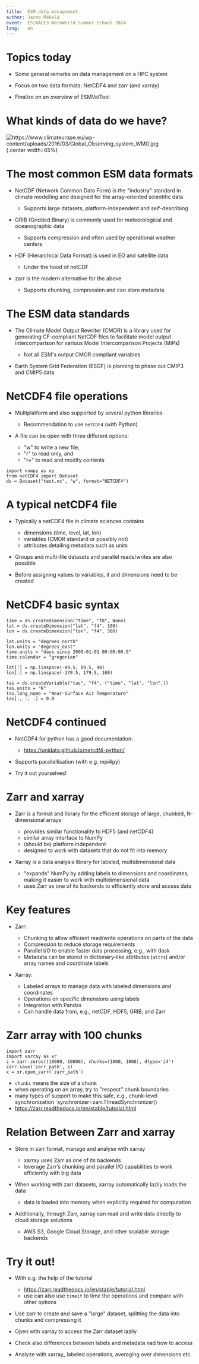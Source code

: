 ```yaml
---
title:  ESM data management
author: Jarmo Mäkelä
event:  ESiWACE3-WarmWorld Summer School 2024
lang:   en
---
```


# Topics today

- Some general remarks on data management on a HPC system

- Focus on two data formats: NetCDF4 and zarr (and xarray)

- Finalize on an overview of ESMValTool

# What kinds of data do we have?

![<span style="font-size:50%;">https://www.climateurope.eu/wp-content/uploads/2016/03/Global_Observing_system_WMO.jpg</span>](img/Global_Observing_system_WMO.png){.center width=65%}

# The most common ESM data formats

- NetCDF (Network Common Data Form) is the "industry" standard in climate modelling and designed for the array-oriented scientific data
    - Supports large datasets, platform-independent and self-describing

- GRIB (Gridded Binary) is commonly used for meteorological and oceanographic data
    - Supports compression and often used by operational weather centers

- HDF (Hierarchical Data Format) is used in EO and satellite data
    - Under the hood of netCDF

- zarr is the modern alternative for the above
    - Supports chunking, compression and can store metadata

# The ESM data standards

- The Climate Model Output Rewriter (CMOR) is a library used for generating CF-compliant NetCDF files to facilitate model output intercomparison for various Model Intercomparison Projects (MIPs)
    - Not all ESM's output CMOR compliant variables

- Earth System Grid Federation (ESGF) is planning to phase out CMIP3 and CMIP5 data

# NetCDF4 file operations

- Multiplatform and also supported by several python libraries
    - Recommendation to use `netCDF4` (with Python)

- A file can be open with three different options:
    - "w" to write a new file,
    - "r" to read only, and
    - "r+" to read and modify contents

```
import numpy as np
from netCDF4 import Dataset
ds = Dataset("test.nc", "w", format="NETCDF4")
```

# A typical netCDF4 file

- Typically a netCDF4 file in climate sciences contains
    - dimensions (time, level, lat, lon)
    - variables (CMOR standard or possibly not)
    - attributes detailing metadata such as units

- Groups and multi-file datasets and parallel reads/writes are also possible

- Before assigning values to variables, it and dimensions need to be created

# NetCDF4 basic syntax

```
time = ds.createDimension("time", "f8", None)
lat = ds.createDimension("lat", "f4", 180)
lon = ds.createDimension("lon", "f4", 360)

lat.units = "degrees_north"
lon.units = "degrees_east"
time.units = "days since 2000-01-01 00:00:00.0"
time.calendar = "gregorian"

lat[:] = np.linspace(-89.5, 89.5, 90)
lon[:] = np.linspace(-179.5, 179.5, 180)

tas = ds.createVariable("tas", "f4", ("time", "lat", "lon",))
tas.units = "K"  
tas.long_name = "Near-Surface Air Temperature"
tas[:, :, :] = 0.0 
```
# NetCDF4 continued

- NetCDF4 for python has a good documentation:
    - https://unidata.github.io/netcdf4-python/

- Supports parallellisation (with e.g. mpi4py)

- Try it out yourselves!

# Zarr and xarray

- Zarr is a format and library for the efficient storage of large, chunked, N-dimensional arrays
    - provides similar functionality to HDF5 (and netCDF4)
    - similar array interface to NumPy 
    - (should be) platform independent
    - designed to work with datasets that do not fit into memory

- Xarray is a data analysis library for labeled, multidimensional data
    - "expands" NumPy by adding labels to dimensions and coordinates, making it easier to work with multidimensional data
    - uses Zarr as one of its backends to efficiently store and access data

# Key features

- Zarr:
    - Chunking to allow efficient read/write operations on parts of the data
    - Compression to reduce storage requirements
    - Parallel I/O to enable faster data processing, e.g., with dask
    - Metadata can be stored in dictionary-like attributes (`attrs`) and/or array names and coordinate labels
    
- Xarray:
    - Labeled arrays to manage data with labeled dimensions and coordinates
    - Operations on specific dimensions using labels
    - Integration with Pandas
    - Can handle data from, e.g., netCDF, HDF5, GRIB, and Zarr

# Zarr array with 100 chunks

```
import zarr
import xarray as xr
z = zarr.zeros((10000, 10000), chunks=(1000, 1000), dtype='i4')
zarr.save('zarr_path', z)
x = xr.open_zarr(`zarr_path`)

```
- `chunks` means the size of a chunk
- when operating on an array, try to "respect" chunk boundaries
- many types of support to make this safe, e.g., chunk-level synchronization `synchronizer=zarr.ThreadSynchronizer()
- https://zarr.readthedocs.io/en/stable/tutorial.html

# Relation Between Zarr and xarray

- Store in zarr format, manage and analyse with xarray
    - xarray uses Zarr as one of its backends
    - leverage Zarr’s chunking and parallel I/O capabilities to work efficiently with big data

- When working with zarr datasets, xarray automatically lazily loads the data
    - data is loaded into memory when explicitly required for computation

- Additionally, through Zarr, xarray can read and write data directly to cloud storage solutions
    -  AWS S3, Google Cloud Storage, and other scalable storage backends

# Try it out!

- With e.g. the help of the tutorial
    - https://zarr.readthedocs.io/en/stable/tutorial.html
    - use can also use `timeit` to time the operations and compare with other options
    
- Use zarr to create and save a "large" dataset, splitting the data into chunks and compressing it

- Open with xarray to access the Zarr dataset lazily

- Check also differences between labels and metadata nad how to access

- Analyze with xarray_ labeled operations, averaging over dimensions etc.
